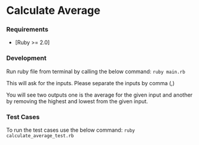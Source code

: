 # Calculate Average

### Requirements

* [Ruby >= 2.0]

### Development

Run ruby file from terminal by calling the below command:
`ruby main.rb`

This will ask for the inputs. Please separate the inputs by comma (,)

You will see two outputs one is the average for the given input and another by removing the highest and lowest
from the given input.

### Test Cases

To run the test cases use the below command:
`ruby calculate_average_test.rb`


